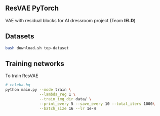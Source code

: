 
## ResVAE PyTorch

VAE with residual blocks for AI dressroom project (Team <strong>IELD</strong>) 

## Datasets 

```bash
bash download.sh top-dataset
```


## Training networks
To train ResVAE

```bash
# celeba-hq
python main.py --mode train \
               --lambda_reg 1 \
               --train_img_dir data/ \
               --print_every 5 --save_every 10 --total_iters 1000\
               --batch_size 16 --lr 1e-4
```
